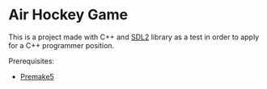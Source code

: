 # Air Hockey Game

This is a project made with C++ and [SDL2](https://www.libsdl.org/index.php) 
library as a test in order to apply for a C++ programmer position.

Prerequisites:
* [Premake5](https://premake.github.io/download.html)